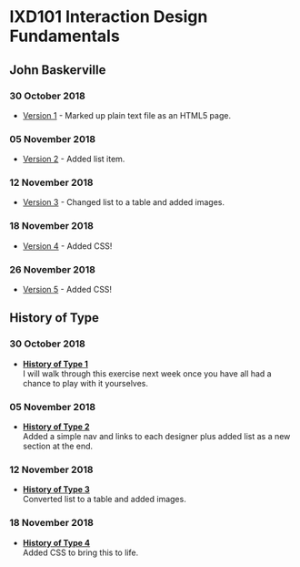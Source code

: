 IXD101 Interaction Design Fundamentals
======================================

John Baskerville
---------------

### 30 October 2018
- [Version 1](https://eleventhirty.github.io/john_baskerville/baskerville1.html) - Marked up plain text file as an HTML5 page.

### 05 November 2018

- [Version 2](https://eleventhirty.github.io/john_baskerville/baskerville2.html) - Added list item.

### 12 November 2018

- [Version 3](https://eleventhirty.github.io/john_baskerville/baskerville3.html) - Changed list to a table and added images.

### 18 November 2018
- [Version 4](https://eleventhirty.github.io/john_baskerville/baskerville4.html) - Added CSS!

### 26 November 2018
- [Version 5](https://eleventhirty.github.io/john_baskerville/baskerville5.html) - Added CSS!

History of Type
---------------

### 30 October 2018
- **[History of Type 1](https://eleventhirty.github.io/john_baskerville/history1.html)**  
  I will walk through this exercise next week once you have all had a chance to play with it yourselves.
  
  
### 05 November 2018
- **[History of Type 2](https://eleventhirty.github.io/john_baskerville/history2.html)**     
Added a simple nav and links to each designer plus added list as a new section at the end.  


### 12 November 2018
- **[History of Type 3](https://eleventhirty.github.io/john_baskerville/history3.html)**      
Converted list to a table and added images. 

### 18 November 2018
- **[History of Type 4](https://eleventhirty.github.io/john_baskerville/history4.html)**      
Added CSS to bring this to life. 